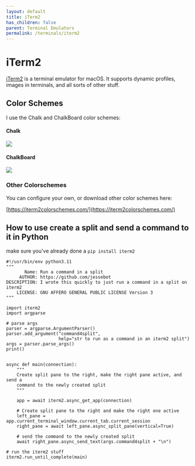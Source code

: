```yaml
---
layout: default
title: iTerm2
has_children: false
parent: Terminal Emulators
permalink: /terminals/iterm2
---
```


# iTerm2
[iTerm2](https://iterm2.com/) is a terminal emulator for macOS. It supports dynamic profiles, images in terminals, and all sorts of other stuff.

## Color Schemes
I use the Chalk and ChalkBoard color schemes:

#### Chalk
<img src="https://raw.githubusercontent.com/mbadolato/iTerm2-Color-Schemes/master/docs/screenshots/chalk.png">

#### ChalkBoard
<img src="https://raw.githubusercontent.com/mbadolato/iTerm2-Color-Schemes/master/docs/screenshots/chalkboard.png">

### Other Colorschemes
You can configure your own, or download other color schemes here:

[https://iterm2colorschemes.com/](https://iterm2colorschemes.com/)


## How to use create a split and send a command to it in Python
make sure you've already done a `pip install iterm2`

```
#!/usr/bin/env python3.11
"""
       Name: Run a command in a split
     AUTHOR: https://github.com/jessebot
DESCRIPTION: I wrote this quickly to just run a command in a split on iterm2
    LICENSE: GNU AFFERO GENERAL PUBLIC LICENSE Version 3
"""

import iterm2
import argparse

# parse args
parser = argparse.ArgumentParser()
parser.add_argument("command4split",
                    help="str to run as a command in an iterm2 split")
args = parser.parse_args()
print()


async def main(connection):
    """
    Create split pane to the right, make the right pane active, and send a
    command to the newly created split
    """

    app = await iterm2.async_get_app(connection)

    # Create split pane to the right and make the right one active
    left_pane = app.current_terminal_window.current_tab.current_session
    right_pane = await left_pane.async_split_pane(vertical=True)

    # send the command to the newly created split
    await right_pane.async_send_text(args.command4split + "\n")

# run the iterm2 stuff
iterm2.run_until_complete(main)
```
